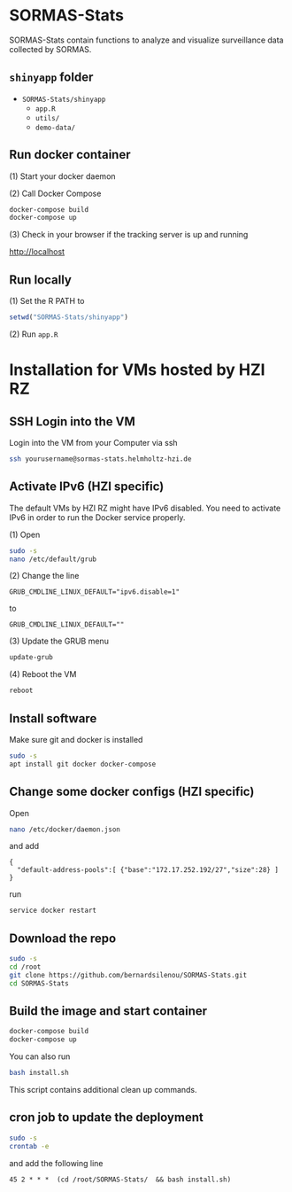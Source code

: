 # SORMAS-Stats
SORMAS-Stats contain functions to analyze and visualize surveillance data collected by SORMAS.

## `shinyapp` folder
- `SORMAS-Stats/shinyapp`
    - `app.R`
    - `utils/`
    - `demo-data/`

## Run docker container
(1) Start your docker daemon

(2) Call Docker Compose

```bash
docker-compose build
docker-compose up
```

(3) Check in your browser if the tracking server is up and running

[http://localhost](http://localhost)


## Run locally
(1) Set the R PATH to

```r
setwd("SORMAS-Stats/shinyapp")
```

(2) Run `app.R`


# Installation for VMs hosted by HZI RZ

## SSH Login into the VM
Login into the VM from your Computer via ssh

```bash
ssh yourusername@sormas-stats.helmholtz-hzi.de
```


## Activate IPv6 (HZI specific)
The default VMs by HZI RZ might have IPv6 disabled.
You need to activate IPv6 in order to run the Docker service properly.

(1) Open
```bash
sudo -s
nano /etc/default/grub
```

(2) Change the line

```
GRUB_CMDLINE_LINUX_DEFAULT="ipv6.disable=1"
```

to

```
GRUB_CMDLINE_LINUX_DEFAULT=""
```

(3) Update the GRUB menu
```bash
update-grub
```

(4) Reboot the VM
```bash
reboot
```


## Install software
Make sure git and docker is installed

```bash
sudo -s
apt install git docker docker-compose
```

## Change some docker configs (HZI specific)
Open
```bash
nano /etc/docker/daemon.json
```

and add

```
{
  "default-address-pools":[ {"base":"172.17.252.192/27","size":28} ]
}
```

run 

```bash
service docker restart
```



## Download the repo
```bash
sudo -s
cd /root
git clone https://github.com/bernardsilenou/SORMAS-Stats.git
cd SORMAS-Stats
```

## Build the image and start container
```bash
docker-compose build
docker-compose up
```

You can also run

```bash
bash install.sh
```

This script contains additional clean up commands.


## cron job to update the deployment
```bash
sudo -s
crontab -e
```

and add the following line

```
45 2 * * *  (cd /root/SORMAS-Stats/  && bash install.sh)
```
